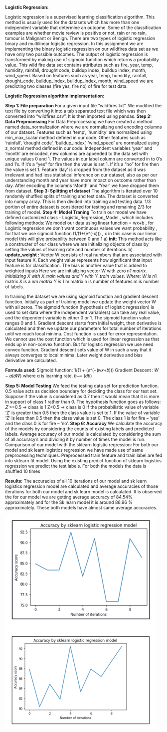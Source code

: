 **Logistic Regression:**

Logistic regression is a supervised learning classification algorithm. This method is usually 
used for the datasets which has more than one independent variable that determine an 
outcome. Some of the classification examples are whether movie review is positive or not,
rain or no rain, tumour is Malignant or Benign. There are two types of logistic regression 
binary and multilinear logistic regression. In this assignment we are implementing the binary 
logistic regression on our wildfires data set as we have only two possible outcomes. The 
output of logistic regression is transformed by making use of sigmoid function which returns 
a probability value. This wild fire data set contains attributes such as fire, year, temp, 
humidity, rainfall, drought code, buildup index, buildup index, month, wind_speed. Based on 
features such as year, temp, humidity, rainfall, drought_code, buildup_index, buildup_index,
month, wind_speed we are predicting two classes (fire yes, fire no) of fire for test data.

**Logistic Regression algorithm implementation:**

**Step 1: File preparation**
For a given input file “wildfires.txt”. We modified the text file by converting it into a tab 
separated text file which was then converted into “wildfires.csv”. It is then imported using 
pandas.
**Step 2: Data Preprocessing**
For Data Preprocessing we have created a method named data_normalization where we are 
normalizing and encoding columns of our dataset. Features such as ‘temp’, ’humidity’ are
normalized using min_max_scalar method defined in our code. Other features such as
’rainfall’, ’drought code’, ‘buildup_index’, ‘wind_speed’ are normalized using z_normal
method defined in our code. Independent variables ‘year’ and ‘month’ are encoded, new 
columns are appended to the data set with unique values 0 and 1. The values in our label 
column are converted in to 0’s and 1’s. If it’s a “yes” for fire then the value is set 1. If it’s a 
“no” for fire then the value is set 1. Feature ‘day’ is dropped from the dataset as it was 
irrelevant and had less statistical inference on our dataset, also as per our understanding
month and year have more impact on outcome rather than day. After encoding the columns 
‘Month’ and ‘Year’ we have dropped them from dataset.
**Step 3: Splitting of dataset**
The algorithm is iterated over 10 randomly shuffled splits of training and test data. The 
dataset is converted into numpy array. This is then divided into training and testing data. 1/3 
portion of entire dataset is considered for testing and remaining 2/3 for training of model.
**Step 4: Model Traning**
To train our model we have defined customized class - Logistic_Regression_Model , which 
includes following methods:
We model our data using linear function = wx+b , for Logistic regression we don’t want 
continuous values we want probability , for that we use sigmoid function (1/(1+(e^(-x))) , x in 
this case is our linear model this will give probability between 0 and 1
a) __init__: 
This method acts like a constructer of our class where we are initializing objects of 
class by setting the values of learning rate and number of iterations.
b) **update_weight :**
Vector W consists of real numbers that are associated with input feature X. Each 
weight value represents how significant that input feature is for classification. The 
bias is another value that is added to weighted inputs
Here we are initializing vector W with zero n*1 matrix. Initializing X with X_train 
values and Y with Y_train values.
Where:
W is n*1 matrix
X is a n*m matrix
Y is 1* m matrix
n is number of features 
m is number of labels.

In training the dataset we are using sigmoid function and gradient descent function. Initially 
as part of training model we update the weight vector W with all zeros. The sigmoid function
(hypothesis of logistic regression) is used to set data where the independent variable(s) can 
take any real value, and the dependent variable is either 0 or 1. The sigmoid function value 
ranges 0 and 1. Gradient descent starts from initial weight, then derivative is calculated and 
then we update our parameters for total number of iterations until we reach local minima.
Cost function is used for error representation. We cannot use the cost function which is used 
for linear regression as that ends up in non-convex function. But for logistic regression we 
use need convex function. Gradient descent sets value of W in such a way that it always 
converges to local minima. Later weight derivative and bias derivative are calculated.

**Formula used:**
Sigmoid function: 1/(1 + (𝑒^(−(𝑤𝑥+𝑏)))
Gradient Descent : 𝑊 − 𝛼(𝑑𝑊) where α is learning rate.
                   𝑏−∝ (𝑑𝑏)
                   
**Step 5: Model Testing**
We feed the testing data set for prediction function. 0.5 value acts as decision boundary for 
deciding the class for our test set. Suppose if the value is considered as 0.7 then it would 
mean that it is more in support of class 1 rather than 0. The hypothesis function goes as 
follows:
𝑍 >=0.5 → class is 1
Z<0.5 → class is 0
If the probabilistic value of variable ‘Z’ is greater than 0.5 then the class value is set to 1. If 
the value of variable ‘Z’ is less than 0.5 then the class value is set 0. The class 1 is for fire –
‘yes’ and the class 0 is for fire – ‘no’.
**Step 6: Accuracy** 
We calculate the accuracy of the models by considering the counts of existing labels and 
predicted labels. Average accuracy of our model is calculated by considering the sum of all 
accuracy’s and dividing it by number of times the model is run.
Comparison of our model with the sklearn logistic regression:
For both our model and sk learn logistics regression we have made use of same preprocessing 
techniques. Preprocessed train feature and train label are fed into sklearn fit model. Using the 
existing predict function of sklearn logistics regression we predict the test labels. For both the 
models the data is shuffled 10 times

**Results:**
The accuracies of all 10 iterations of our model and sk learn logistics regression model are calculated 
and average accuracies of those iterations for both our model and sk learn model is calculated. It is 
observed the for our model we are getting average accuracy of 84.54% approximately and for the Sk 
learn model it is around 86.96 % approximately. These both models have almost same average 
accuracies.

![alt text](https://github.com/mishita3795/Logistic_Regression_from_scratch/blob/main/Data/accuracy_graph.PNG?raw=true)
